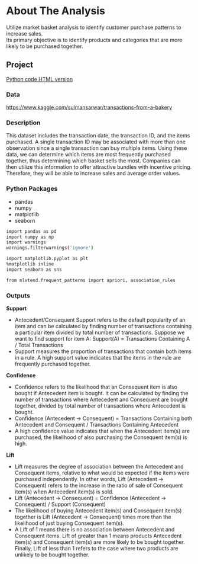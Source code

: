 # About The Analysis
Utilize market basket analysis to identify customer purchase patterns to increase sales. 
<br>
Its primary objective is to identify products and categories that are more likely to be purchased together.

## Project
[Python code HTML version](https://htmlpreview.github.io/?https://github.com/jialinwujw/python.projects/blob/main/market_basket_analysis/market_basket_analysis.html)

### Data
https://www.kaggle.com/sulmansarwar/transactions-from-a-bakery

### Description
This dataset includes the transaction date, the transaction ID, and the items purchased. A single transaction ID may be associated with more than one observation since a single transaction can buy multiple items. Using these data, we can determine which items are most frequently purchased together, thus determining which basket sells the most. Companies can then utilize this information to offer attractive bundles with incentive pricing. Therefore, they will be able to increase sales and average order values.

### Python Packages
* pandas
* numpy
* matplotlib
* seaborn

```sh
import pandas as pd
import numpy as np
import warnings
warnings.filterwarnings('ignore')

import matplotlib.pyplot as plt
%matplotlib inline
import seaborn as sns

from mlxtend.frequent_patterns import apriori, association_rules
```

### Outputs
**Support**
- Antecedent/Consequent Support refers to the default popularity of an item and can be calculated by finding number of transactions containing a particular item divided by total number of transactions. Suppose we want to find support for item A: Support(A) = Transactions Containing A / Total Transactions
- Support measures the proportion of transactions that contain both items in a rule. A high support value indicates that the items in the rule are frequently purchased together.


**Confidence**
- Confidence refers to the likelihood that an Consequent item is also bought if Antecedent item is bought. It can be calculated by finding the number of transactions where Antecedent and Consequent are bought together, divided by total number of transactions where Antecedent is bought.
- Confidence (Antecedent -> Consequent) = Transactions Containing both Antecedent and Consequent / Transactions Containing Antecedent
- A high confidence value indicates that when the Antecedent item(s) are purchased, the likelihood of also purchasing the Consequent item(s) is high.

**Lift**
- Lift measures the degree of association between the Antecedent and Consequent items, relative to what would be expected if the items were purchased independently. In other words, Lift (Antecedent -> Consequent) refers to the increase in the ratio of sale of Consequent item(s) when Antecedent item(s) is sold.
- Lift (Antecedent -> Consequent) = Confidence (Antecedent -> Consequent) / Support (Consequent)
- The likelihood of buying Antecedent item(s) and Consequent item(s) together is Lift (Antecedent -> Consequent) times more than the likelihood of just buying Consequent item(s).
- A Lift of 1 means there is no association between Antecedent and Consequent items. Lift of greater than 1 means products Antecedent item(s) and Consequent item(s) are more likely to be bought together. Finally, Lift of less than 1 refers to the case where two products are unlikely to be bought together.

